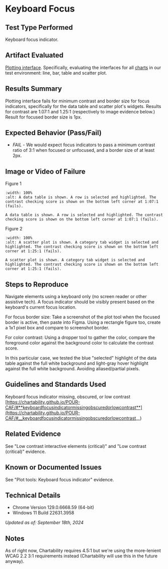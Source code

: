 # Keyboard Focus

## Test Type Performed

Keyboard focus indicator.

## Artifact Evaluated

[Plotting interface](https://docs.bokeh.org/en/latest/docs/user_guide/basic.html#ug-basic). Specifically, evaluating the interfaces for all [charts](https://quansight-labs.github.io/bokeh-a11y-audit/#_ts1723552414769) in our test environment: line, bar, table and scatter plot.

## Results Summary

Plotting interface fails for minimum contrast and border size for focus indicators, specifically for the data table and scatter plot's widgets. Results for contrast are 1.07:1 and 1.25:1 (respectively to image evidence below.) Result for focused border size is 1px.

## Expected Behavior (Pass/Fail)

- _FAIL_ - We would expect focus indicators to pass a minimum contrast ratio of 3:1 when focused or unfocused, and a border size of at least 2px.

## Image or Video of Failure

Figure 1

```{figure} ./assets/plotting-interface_contrast-interactive-elements.png
:width: 100%
:alt: A data table is shown. A row is selected and highlighted. The contrast checking score is shown on the bottom left corner at 1:07:1 (fails).

A data table is shown. A row is selected and highlighted. The contrast checking score is shown on the bottom left corner at 1:07:1 (fails).
```

Figure 2

```{figure} ./assets/plotting-interface_keyboard-focus.png
:width: 100%
:alt: A scatter plot is shown. A category tab widget is selected and highlighted. The contrast checking score is shown on the bottom left corner at 1:25:1 (fails).

A scatter plot is shown. A category tab widget is selected and highlighted. The contrast checking score is shown on the bottom left corner at 1:25:1 (fails).
```

## Steps to Reproduce

Navigate elements using a keyboard only (no screen reader or other assistive tech). A focus indicator should be visibly present based on the keyboard's current focus location.

For focus border size: Take a screenshot of the plot tool when the focused border is active, then paste into Figma. Using a rectangle figure too, create a 1x1 pixel box and compare to screenshot border.

For color contrast: Using a dropper tool to gather the color, compare the foreground color against the background color to calculate the contrast score.

In this particular case, we tested the blue "selected" highlight of the data table against the full white background and light-gray hover highlight against the full white background. Avoiding aliased/partial pixels.

## Guidelines and Standards Used

Keyboard focus indicator missing, obscured, or low contrast [https://chartability.github.io/POUR-CAF/#**keyboardfocusindicatormissingobscuredorlowcontrast**](https://chartability.github.io/POUR-CAF/#__keyboardfocusindicatormissingobscuredorlowcontrast__)

## Related Evidence

See "Low contrast interactive elements (critical)" and "Low contrast (critical)" evidence.

## Known or Documented Issues

See "Plot tools: Keyboard focus indicator" evidence.

## Technical Details

- Chrome Version 129.0.6668.59 (64-bit)
- Windows 11 Build 22631.3958

_Updated as of: September 18th, 2024_

## Notes

As of right now, Chartability requires 4.5:1 but we're using the more-lenient WCAG 2.2 3:1 requirements instead (Chartability will use this in the future anyway).

<!-- A seasoned SR (screen reader) user could have the knowledge to navigate and explore webpages and graphs with more nuance, whether through manual mode switching, certain key shortcuts, etc. These tests are done by a sighted user with the SR’s default options and performed as if a new or beginner user is interacting with these elements. We would expect that all users could be able to navigate smoothly, regardless of experience levels.  -->
